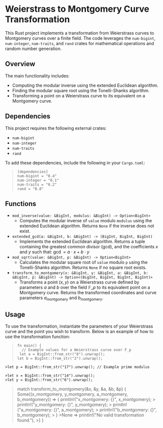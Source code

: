 # Weierstrass to Montgomery Curve Transformation

This Rust project implements a transformation from Weierstrass curves to Montgomery curves over a finite field. The code leverages the `num-bigint`, `num-integer`, `num-traits`, and `rand` crates for mathematical operations and random number generation.

## Overview

The main functionality includes:
- Computing the modular inverse using the extended Euclidean algorithm.
- Finding the modular square root using the Tonelli-Shanks algorithm.
- Transforming a point on a Weierstrass curve to its equivalent on a Montgomery curve.

## Dependencies

This project requires the following external crates:
- `num-bigint`
- `num-integer`
- `num-traits`
- `rand`

To add these dependencies, include the following in your `Cargo.toml`:

 >```
 >[dependencies]
 >num-bigint = "0.4"
 >num-integer = "0.1"
 >num-traits = "0.2"
 >rand = "0.8"
## Functions
- `mod_inverse(value: &BigInt, modulus: &BigInt) -> Option<BigInt>`
  - Computes the modular inverse of `value` modulo `modulus` using the extended Euclidean algorithm. Returns `None` if the inverse does not exist.
- `extended_gcd(a: &BigInt, b: &BigInt) -> (BigInt, BigInt, BigInt)`
  - Implements the extended Euclidean algorithm. Returns a tuple containing the greatest common divisor (gcd), and the coefficients $x$ and $y$ such that:
    $\gcd=a\cdot x+b\cdot y$
- `mod_sqrt(value: &BigInt, p: &BigInt) -> Option<BigInt>`
  - Calculates the modular square root of `value` modulo `p` using the Tonelli-Shanks algorithm. Returns `None` if no square root exists.
- `transform_to_montgomery(x: &BigInt, y: &BigInt, a: &BigInt, b: &BigInt, p: &BigInt) -> Option<(BigInt, BigInt, BigInt, BigInt)>`
  - Transforms a point $(x,y)$ on a Weierstrass curve defined by parameters $a$ and $b$ over the field $\mathbb{F}\_p$ to its equivalent point on a Montgomery curve. Returns the transformed coordinates and curve parameters 
$a_{\text{montgomery}}$ and $b_{\text{montgomery}}$.
## Usage
To use the transformation, instantiate the parameters of your Weierstrass curve and the point you wish to transform. Below is an example of how to use the transformation function:
>```
>fn main() {
 >   // Example values for a Weierstrass curve over F_p
  >  let a = BigInt::from_str("8").unwrap();
   > let b = BigInt::from_str("2").unwrap();
    >let p = BigInt::from_str("17").unwrap(); // Example prime modulus

    >let x = BigInt::from_str("14").unwrap();
    >let y = BigInt::from_str("6").unwrap();
>
 >   match transform_to_montgomery(&x, &y, &a, &b, &p) {
  >      Some((x_montgomery, y_montgomery, a_montgomery, b_montgomery)) => {
   >         println!("x_montgomery: {}", x_montgomery);
    >        println!("y_montgomery: {}", y_montgomery);
     >       println!("a_montgomery: {}", a_montgomery);
      >      println!("b_montgomery: {}", b_montgomery);
       > }
        >None => println!("No valid transformation found."),
    >}
>}
